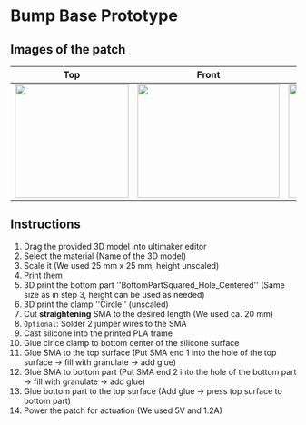 # Bump Base Prototype
## Images of the patch

Top            |  Front |   Whole patch | Actuated
:-------------------------:|:-------------------------:|:-------------------------:|:-------------------------:
<img src="https://user-images.githubusercontent.com/82590951/193457926-f1a4e54d-86c9-471d-a147-919e2264382f.png" width="200" height="200" />|<img src="https://user-images.githubusercontent.com/82590951/193457948-53834a5e-742a-4d5b-a94d-640be309acd5.png" width="250" height="200" />|<img src="https://user-images.githubusercontent.com/82590951/193457978-327feaad-71ef-446c-ba07-9c7754da74a8.png" width="250" height="200" />|<img src="https://user-images.githubusercontent.com/82590951/193458039-2cb7e208-4f75-4f46-94bf-7093215f5e22.png" width="250" height="200" />

## Instructions

1. Drag the provided 3D model into ultimaker editor
2. Select the material (Name of the 3D model)
3. Scale it (We used 25 mm x 25 mm; height unscaled)
4. Print them
5. 3D print the bottom part ''BottomPartSquared_Hole_Centered'' (Same size as in step 3, height can be used as needed)
6. 3D print the clamp ''Circle'' (unscaled)
7. Cut **straightening** SMA to the desired length (We used ca. 20 mm)
8. `Optional`: Solder 2 jumper wires to the SMA
9. Cast silicone into the printed PLA frame
10. Glue cirlce clamp to bottom center of the silicone surface
11. Glue SMA to the top surface (Put SMA end 1 into the hole of the top surface → fill with granulate → add glue)
12. Glue SMA to bottom part (Put SMA end 2 into the hole of the bottom part → fill with granulate → add glue)
12. Glue bottom part to the top surface (Add glue &#8594; press top surface to bottom part)
14. Power the patch for actuation (We used 5V and 1.2A)
